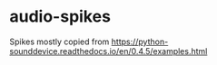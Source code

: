 # audio-spikes

Spikes mostly copied from https://python-sounddevice.readthedocs.io/en/0.4.5/examples.html